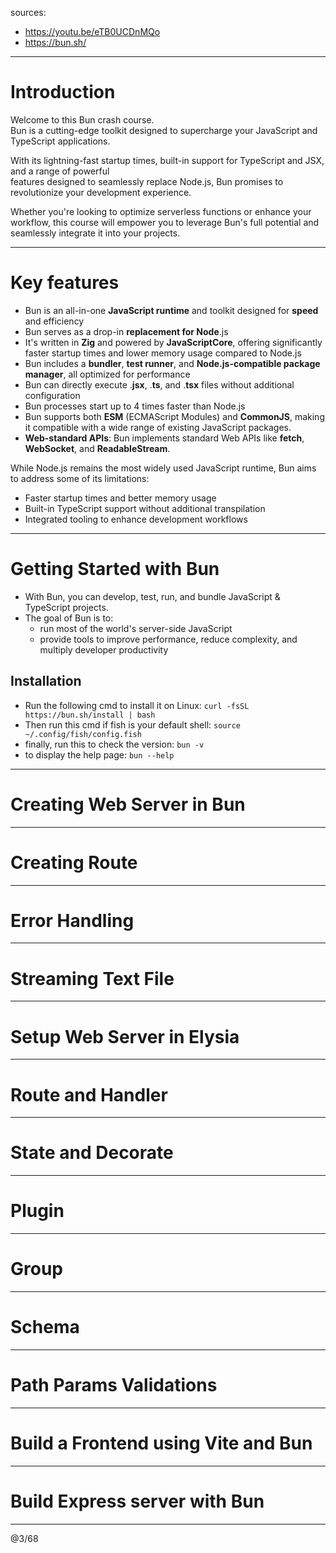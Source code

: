 sources: 
- https://youtu.be/eTB0UCDnMQo
- https://bun.sh/ 

---

# Introduction

Welcome to this Bun crash course.  
Bun is a cutting-edge toolkit designed to supercharge your JavaScript and TypeScript applications.  

With its lightning-fast startup times, built-in support for TypeScript and JSX, and a range of powerful  
features designed to seamlessly replace Node.js, Bun promises to revolutionize your development experience.  

Whether you're looking to optimize serverless functions or enhance your workflow, this course will empower you to leverage Bun's full potential and seamlessly integrate it into your projects.

---

# Key features

- Bun is an all-in-one **JavaScript runtime** and toolkit designed for **speed** and efficiency
- Bun serves as a drop-in **replacement for Node**.js
- It's written in **Zig** and powered by **JavaScriptCore**, offering significantly faster startup times and lower memory usage compared to Node.js
- Bun includes a **bundler**, **test runner**, and **Node.js-compatible package manager**, all optimized for performance
- Bun can directly execute .**jsx**, .**ts**, and .**tsx** files without additional configuration
- Bun processes start up to 4 times faster than Node.js
- Bun supports both **ESM** (ECMAScript Modules) and **CommonJS**, making it compatible with a wide range of existing JavaScript packages.
- **Web-standard APIs**: Bun implements standard Web APIs like **fetch**, **WebSocket**, and **ReadableStream**.

While Node.js remains the most widely used JavaScript runtime, Bun aims to address some of its limitations:
- Faster startup times and better memory usage
- Built-in TypeScript support without additional transpilation
- Integrated tooling to enhance development workflows

---

# Getting Started with Bun

- With Bun, you can develop, test, run, and bundle JavaScript & TypeScript projects.
- The goal of Bun is to:
  - run most of the world's server-side JavaScript
  - provide tools to improve performance, reduce complexity, and multiply developer productivity

## Installation

- Run the following cmd to install it on Linux: `curl -fsSL https://bun.sh/install | bash`
- Then run this cmd if fish is your default shell: `source ~/.config/fish/config.fish`
- finally, run this to check the version: `bun -v`
- to display the help page: `bun --help`

---

# Creating Web Server in Bun



---

# Creating Route



---

# Error Handling



---

# Streaming Text File



---

# Setup Web Server in Elysia



---

# Route and Handler



---

# State and Decorate



---

# Plugin



---

# Group



---

# Schema



---

# Path Params Validations



---

# Build a Frontend using Vite and Bun



---

# Build Express server with Bun



---
@3/68
